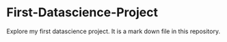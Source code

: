 # First-Datascience-Project
Explore my first datascience project.
It is a mark down file in this repository.
